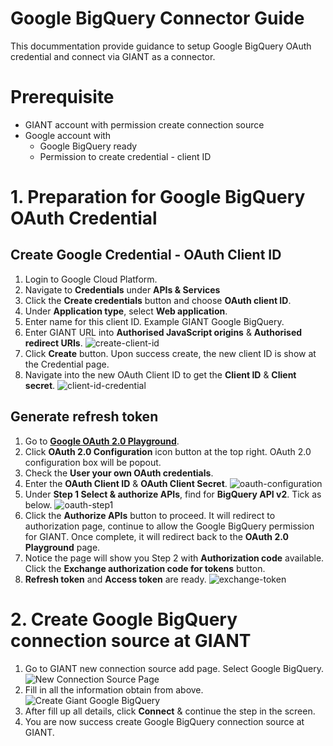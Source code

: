 # Google BigQuery Connector Guide

This docummentation provide guidance to setup Google BigQuery OAuth credential and connect via GIANT as a connector.

# Prerequisite
- GIANT account with permission create connection source
- Google account with
    - Google BigQuery ready
    - Permission to create credential - client ID

# 1. Preparation for Google BigQuery OAuth Credential
## Create Google Credential - OAuth Client ID
1. Login to Google Cloud Platform.
2. Navigate to **Credentials** under **APIs & Services**
3. Click the **Create credentials** button and choose **OAuth client ID**.
4. Under **Application type**, select **Web application**.
5. Enter name for this client ID. Example GIANT Google BigQuery.
6. Enter GIANT URL into **Authorised JavaScript origins** & **Authorised redirect URIs**. ![create-client-id](https://github.com/fx-giant/giant-documentations/blob/master/connector/GoogleBigQuery/images/create-oauth-client-id.png)
7. Click **Create** button. Upon success create, the new client ID is show at the Credential page.
8. Navigate into the new OAuth Client ID to get the **Client ID** & **Client secret**. ![client-id-credential](https://github.com/fx-giant/giant-documentations/blob/master/connector/GoogleBigQuery/images/client-id-credential.png)

## Generate refresh token
1. Go to [**Google OAuth 2.0 Playground**](https://developers.google.com/oauthplayground/).
2. Click **OAuth 2.0 Configuration** icon button at the top right. OAuth 2.0 configuration box will be popout.
3. Check the **User your own OAuth credentials**. 
4. Enter the **OAuth Client ID** & **OAuth Client Secret**.
![oauth-configuration](https://github.com/fx-giant/giant-documentations/blob/master/connector/GoogleBigQuery/images/oauth-configuration.png)
5. Under **Step 1 Select & authorize APIs**, find for **BigQuery API v2**. Tick as below. ![oauth-step1](https://github.com/fx-giant/giant-documentations/blob/master/connector/GoogleBigQuery/images/oauth-step1.png)
6. Click the **Authorize APIs** button to proceed. It will redirect to authorization page, continue to allow the Google BigQuery permission for GIANT. Once complete, it will redirect back to the **OAuth 2.0 Playground** page.
7. Notice the page will show you Step 2 with **Authorization code** available. Click the **Exchange authorization code for tokens** button. 
8. **Refresh token** and **Access token** are ready. ![exchange-token](https://github.com/fx-giant/giant-documentations/blob/master/connector/GoogleBigQuery/images/exchange-token.png)


# 2. Create Google BigQuery connection source at GIANT
1. Go to GIANT new connection source add page. Select Google BigQuery.
![New Connection Source Page](https://github.com/fx-giant/giant-documentations/blob/master/connector/GoogleBigQuery/images/new-connection-source-page.png)
2. Fill in all the information obtain from above. ![Create Giant Google BigQuery](https://github.com/fx-giant/giant-documentations/blob/master/connector/GoogleBigQuery/images/google-bigquery-source.png)
3. After fill up all details, click **Connect** & continue the step in the screen. 
4. You are now success create Google BigQuery connection source at GIANT. 










